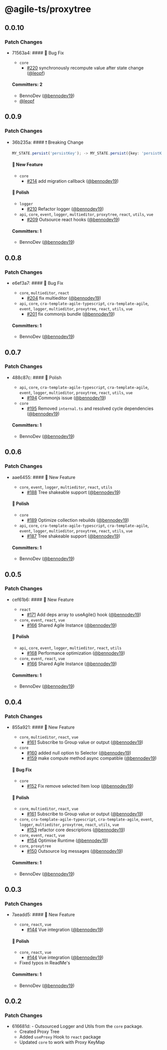# @agile-ts/proxytree

## 0.0.10

### Patch Changes

- 71563a4: #### :bug: Bug Fix

  - `core`
    - [#220](https://github.com/agile-ts/agile/pull/220) synchronously recompute value after state change ([@leopf](https://github.com/leopf))

  #### Committers: 2

  - BennoDev ([@bennodev19](https://github.com/bennodev19))
  - [@leopf](https://github.com/leopf)

## 0.0.9

### Patch Changes

- 36b235a: #### ❗️ Breaking Change

  ```ts
  MY_STATE.persist('persistKey'); -> MY_STATE.persist({key: 'persistKey'});
  ```

  #### :rocket: New Feature

  - `core`
    - [#214](https://github.com/agile-ts/agile/pull/214) add migration callback ([@bennodev19](https://github.com/bennodev19))

  #### :nail_care: Polish

  - `logger`
    - [#210](https://github.com/agile-ts/agile/pull/210) Refactor logger ([@bennodev19](https://github.com/bennodev19))
  - `api`, `core`, `event`, `logger`, `multieditor`, `proxytree`, `react`, `utils`, `vue`
    - [#209](https://github.com/agile-ts/agile/pull/209) Outsource react hooks ([@bennodev19](https://github.com/bennodev19))

  #### Committers: 1

  - BennoDev ([@bennodev19](https://github.com/bennodev19))

## 0.0.8

### Patch Changes

- e6ef3a7: #### :bug: Bug Fix

  - `core`, `multieditor`, `react`
    - [#204](https://github.com/agile-ts/agile/pull/204) fix multieditor ([@bennodev19](https://github.com/bennodev19))
  - `api`, `core`, `cra-template-agile-typescript`, `cra-template-agile`, `event`, `logger`, `multieditor`, `proxytree`, `react`, `utils`, `vue`
    - [#201](https://github.com/agile-ts/agile/pull/201) fix commonjs bundle ([@bennodev19](https://github.com/bennodev19))

  #### Committers: 1

  - BennoDev ([@bennodev19](https://github.com/bennodev19))

## 0.0.7

### Patch Changes

- 488c87c: #### :nail_care: Polish

  - `api`, `core`, `cra-template-agile-typescript`, `cra-template-agile`, `event`, `logger`, `multieditor`, `proxytree`, `react`, `utils`, `vue`
    - [#194](https://github.com/agile-ts/agile/pull/194) Commonjs issue ([@bennodev19](https://github.com/bennodev19))
  - `core`
    - [#195](https://github.com/agile-ts/agile/pull/195) Removed `internal.ts` and resolved cycle dependencies ([@bennodev19](https://github.com/bennodev19))

  #### Committers: 1

  - BennoDev ([@bennodev19](https://github.com/bennodev19))

## 0.0.6

### Patch Changes

- aae6455: #### :rocket: New Feature

  - `core`, `event`, `logger`, `multieditor`, `react`, `utils`
    - [#188](https://github.com/agile-ts/agile/pull/188) Tree shakeable support ([@bennodev19](https://github.com/bennodev19))

  #### :nail_care: Polish

  - `core`
    - [#189](https://github.com/agile-ts/agile/pull/189) Optimize collection rebuilds ([@bennodev19](https://github.com/bennodev19))
  - `api`, `core`, `cra-template-agile-typescript`, `cra-template-agile`, `event`, `logger`, `multieditor`, `proxytree`, `react`, `utils`, `vue`
    - [#187](https://github.com/agile-ts/agile/pull/187) Tree shakeable support ([@bennodev19](https://github.com/bennodev19))

  #### Committers: 1

  - BennoDev ([@bennodev19](https://github.com/bennodev19))

## 0.0.5

### Patch Changes

- cef61b6: #### :rocket: New Feature

  - `react`
    - [#171](https://github.com/agile-ts/agile/pull/171) Add deps array to useAgile() hook ([@bennodev19](https://github.com/bennodev19))
  - `core`, `event`, `react`, `vue`
    - [#166](https://github.com/agile-ts/agile/pull/166) Shared Agile Instance ([@bennodev19](https://github.com/bennodev19))

  #### :nail_care: Polish

  - `api`, `core`, `event`, `logger`, `multieditor`, `react`, `utils`
    - [#168](https://github.com/agile-ts/agile/pull/168) Performance optimization ([@bennodev19](https://github.com/bennodev19))
  - `core`, `event`, `react`, `vue`
    - [#166](https://github.com/agile-ts/agile/pull/166) Shared Agile Instance ([@bennodev19](https://github.com/bennodev19))

  #### Committers: 1

  - BennoDev ([@bennodev19](https://github.com/bennodev19))

## 0.0.4

### Patch Changes

- 855a921: #### :rocket: New Feature

  - `core`, `multieditor`, `react`, `vue`
    - [#161](https://github.com/agile-ts/agile/pull/161) Subscribe to Group value or output ([@bennodev19](https://github.com/bennodev19))
  - `core`
    - [#160](https://github.com/agile-ts/agile/pull/160) added null option to Selector ([@bennodev19](https://github.com/bennodev19))
    - [#159](https://github.com/agile-ts/agile/pull/159) make compute method async compatible ([@bennodev19](https://github.com/bennodev19))

  #### :bug: Bug Fix

  - `core`
    - [#152](https://github.com/agile-ts/agile/pull/152) Fix remove selected Item loop ([@bennodev19](https://github.com/bennodev19))

  #### :nail_care: Polish

  - `core`, `multieditor`, `react`, `vue`
    - [#161](https://github.com/agile-ts/agile/pull/161) Subscribe to Group value or output ([@bennodev19](https://github.com/bennodev19))
  - `core`, `cra-template-agile-typescript`, `cra-template-agile`, `event`, `logger`, `multieditor`, `proxytree`, `react`, `utils`, `vue`
    - [#153](https://github.com/agile-ts/agile/pull/153) refactor core descriptions ([@bennodev19](https://github.com/bennodev19))
  - `core`, `event`, `react`, `vue`
    - [#154](https://github.com/agile-ts/agile/pull/154) Optimise Runtime ([@bennodev19](https://github.com/bennodev19))
  - `core`, `proxytree`
    - [#150](https://github.com/agile-ts/agile/pull/150) Outsource log messages ([@bennodev19](https://github.com/bennodev19))

  #### Committers: 1

  - BennoDev ([@bennodev19](https://github.com/bennodev19))

## 0.0.3

### Patch Changes

- 7aeadd5: #### :rocket: New Feature

  - `core`, `react`, `vue`
    - [#144](https://github.com/agile-ts/agile/pull/144) Vue integration ([@bennodev19](https://github.com/bennodev19))

  #### :nail_care: Polish

  - `core`, `react`, `vue`
    - [#144](https://github.com/agile-ts/agile/pull/144) Vue integration ([@bennodev19](https://github.com/bennodev19))
  - Fixed typos in ReadMe's

  #### Committers: 1

  - BennoDev ([@bennodev19](https://github.com/bennodev19))

## 0.0.2

### Patch Changes

- 616681d: - Outsourced Logger and Utils from the `core` package.
  - Created Proxy Tree
  - Added `useProxy` Hook to `react` package
  - Updated `core` to work with Proxy KeyMap
